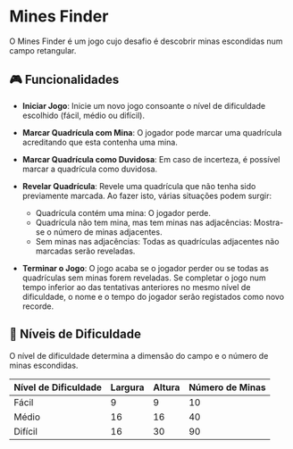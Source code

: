 # Mines Finder

O Mines Finder é um jogo cujo desafio é descobrir minas escondidas num campo retangular.

## 🎮 Funcionalidades

- **Iniciar Jogo**: Inicie um novo jogo consoante o nível de dificuldade escolhido (fácil, médio ou difícil).

- **Marcar Quadrícula com Mina**: O jogador pode marcar uma quadrícula acreditando que esta contenha uma mina.

- **Marcar Quadrícula como Duvidosa**: Em caso de incerteza, é possível marcar a quadrícula como duvidosa.

- **Revelar Quadrícula**: Revele uma quadrícula que não tenha sido previamente marcada. Ao fazer isto, várias situações podem surgir:
  - Quadrícula contém uma mina: O jogador perde.
  - Quadrícula não tem mina, mas tem minas nas adjacências: Mostra-se o número de minas adjacentes.
  - Sem minas nas adjacências: Todas as quadrículas adjacentes não marcadas serão reveladas.

- **Terminar o Jogo**: O jogo acaba se o jogador perder ou se todas as quadrículas sem minas forem reveladas. Se completar o jogo num tempo inferior ao das tentativas anteriores no mesmo nível de dificuldade, o nome e o tempo do jogador serão registados como novo recorde.

## 🔢 Níveis de Dificuldade

O nível de dificuldade determina a dimensão do campo e o número de minas escondidas.

| Nível de Dificuldade | Largura | Altura | Número de Minas |
|----------------------|---------|--------|-----------------|
| Fácil                | 9       | 9      | 10              |
| Médio                | 16      | 16     | 40              |
| Difícil              | 16      | 30     | 90              |
